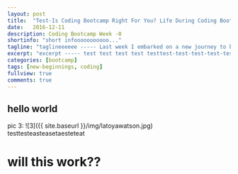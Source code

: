 ```yaml
---
layout: post
title:  "Test-Is Coding Bootcamp Right For You? Life During Coding Bootcamp"
date:   2016-12-11
description: Coding Bootcamp Week -0
shortinfo: "short infooooooooooo..."
tagline: "taglineeeeee ----- Last week I embarked on a new journey to become a web developer through a full-time coding bootcamp. It took me a long time to decide (like a year!) if a coding bootcamp was right for me..."
excerpt: "excerpt ----- test test test test testtest-test-test-test-test-..."
categories: [bootcamp]
tags: [new-beginnings, coding]
fullview: true
comments: true
---
```


## hello world

pic 3:
 ![3]({{ site.baseurl }}/img/latoyawatson.jpg)
testtesteasteasetaesteteat

# will this work??
